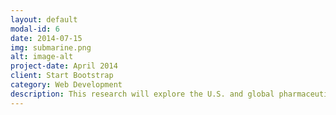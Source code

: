 ```yaml
---
layout: default
modal-id: 6
date: 2014-07-15
img: submarine.png
alt: image-alt
project-date: April 2014
client: Start Bootstrap
category: Web Development
description: This research will explore the U.S. and global pharmaceutical and biotechnology market. It will reference the development process of Novazyme's HP-GAA orphan drug and Pfizer's Trovan drug. Referencing the development of these drugs will reveal methods to pass FDA approval requirements for regular drugs and orphan drugs and how to bring a drug to market via the FDA or the FDA's fast track approval. This research will also shine a light on proper manufacturing strategies, funding strategies, drug testing strategies, and mergers and acquisition strategies. Link To My Work <a href="https://docs.google.com/document/d/1WUF_bRew8pcyYYbERIKJnv6ZjQkk1OjhTaRtB9_ZRw0/edit">Big Pharma FDA Processes and M&A</a>
---
```

